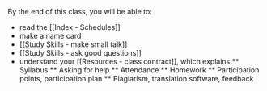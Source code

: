 
By the end of this class, you will be able to: 
* read the [[Index - Schedules]]
* make a name card
* [[Study Skills - make small talk]]
* [[Study Skills - ask good questions]]
* understand your [[Resources - class contract]], which explains
** Syllabus
** Asking for help
** Attendance
** Homework
** Participation points, participation plan
** Plagiarism, translation software, feedback